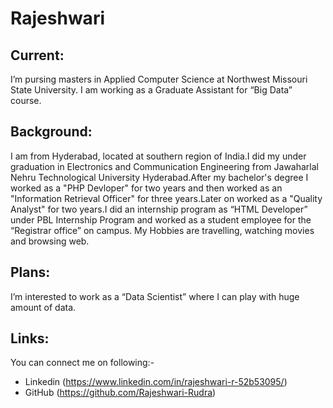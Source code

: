 # Rajeshwari 
## Current:
I’m pursing masters in Applied Computer Science at Northwest Missouri State University. I am working as a Graduate Assistant for “Big Data” course.
## Background:
I am from Hyderabad, located at southern region of India.I did my under graduation in Electronics and Communication Engineering from Jawaharlal Nehru Technological University Hyderabad.After my bachelor's degree I worked as a "PHP Devloper" for two years and then worked as an "Information Retrieval Officer" for three years.Later on worked as a "Quality Analyst" for two years.I did an internship program as “HTML Developer” under PBL Internship Program and worked as a student employee for the “Registrar office” on campus. My Hobbies are travelling, watching movies and browsing web.
## Plans:
I’m interested to work as a “Data Scientist” where I can play with huge amount of data.
## Links:
You can connect me on following:-

- Linkedin (https://www.linkedin.com/in/rajeshwari-r-52b53095/)
- GitHub (https://github.com/Rajeshwari-Rudra)


